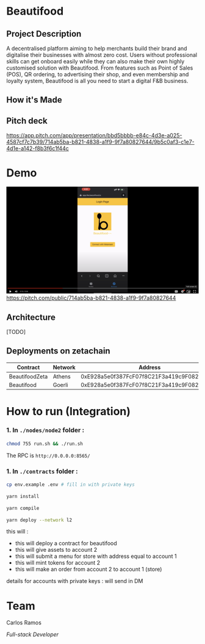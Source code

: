 # **Beautifood**

## **Project Description**
A decentralised platform aiming to help merchants build their brand and digitalise their businesses with almost zero cost. Users without professional skills can get onboard easily while they can also make their own highly customised solution with Beautifood. From features such as Point of Sales (POS), QR ordering, to advertising their shop, and even membership and loyalty system, Beautifood is all you need to start a digital F&B business.

## **How it's Made**

## **Pitch deck**
https://app.pitch.com/app/presentation/bbd5bbbb-e84c-4d3e-a025-4587cf7c7b39/714ab5ba-b821-4838-a1f9-9f7a80827644/9b5c0af3-c1e7-4d1e-a142-f8b3f6c1f44c
# **Demo** 
[![Beautifood Demo](./assets/demo-yt.png)](https://drive.google.com/file/d/1tcfQpTP_9ZhrhMnwHJg_UfCMJ3lS-_KO/view)
https://pitch.com/public/714ab5ba-b821-4838-a1f9-9f7a80827644

## **Architecture**
[TODO]
## **Deployments on zetachain**

Contract | Network | Address
--- | --- | --- |
BeautifoodZeta | Athens | 0xE928a5e0f387FcF07f8C21F3a419c9F082EcE09A
Beautifood | Goerli | 0xE928a5e0f387FcF07f8C21F3a419c9F082EcE09A

# **How to run  (Integration)**

### 1. In `./nodes/node2` folder :
```bash
chmod 755 run.sh && ./run.sh
```
The RPC is `http://0.0.0.0:8565/`


### 1. In `./contracts` folder :

```bash
cp env.example .env # fill in with private keys
```
```bash
yarn install
```
```bash
yarn compile
```
```bash
yarn deploy --network l2
```

this will :
- this will deploy a contract for beautifood
- this will give assets to account 2
- this will submit a menu for store with address equal to account 1
- this will mint tokens for account 2
- this will make an order from account 2 to account 1 (store)

details for accounts with private keys : will send in DM

# **Team**

Carlos Ramos

_Full-stack Developer_
